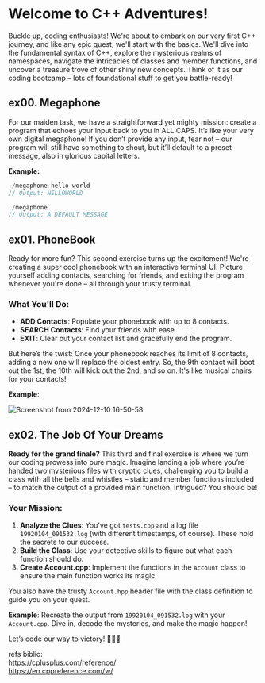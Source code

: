 # Welcome to C++ Adventures!

Buckle up, coding enthusiasts! We're about to embark on our very first C++ journey, and like any epic quest, we'll start with the basics. We'll dive into the fundamental syntax of C++, explore the mysterious realms of namespaces, navigate the intricacies of classes and member functions, and uncover a treasure trove of other shiny new concepts. Think of it as our coding bootcamp – lots of foundational stuff to get you battle-ready!

## ex00. Megaphone

For our maiden task, we have a straightforward yet mighty mission: create a program that echoes your input back to you in ALL CAPS. It’s like your very own digital megaphone! If you don’t provide any input, fear not – our program will still have something to shout, but it’ll default to a preset message, also in glorious capital letters.

**Example:**
```cpp
./megaphone hello world
// Output: HELLOWORLD

./megaphone
// Output: A DEFAULT MESSAGE
```



## ex01. PhoneBook

Ready for more fun? This second exercise turns up the excitement! We're creating a super cool phonebook with an interactive terminal UI. Picture yourself adding contacts, searching for friends, and exiting the program whenever you're done – all through your trusty terminal.

### What You'll Do:
- **ADD Contacts**: Populate your phonebook with up to 8 contacts.
- **SEARCH Contacts**: Find your friends with ease.
- **EXIT**: Clear out your contact list and gracefully end the program.

But here’s the twist: Once your phonebook reaches its limit of 8 contacts, adding a new one will replace the oldest entry. So, the 9th contact will boot out the 1st, the 10th will kick out the 2nd, and so on. It's like musical chairs for your contacts!

**Example**:

![Screenshot from 2024-12-10 16-50-58](https://github.com/user-attachments/assets/2b3eeeef-03fb-4dd4-ab92-0f3dda58293a)


## ex02. The Job Of Your Dreams

**Ready for the grand finale?** This third and final exercise is where we turn our coding prowess into pure magic. Imagine landing a job where you’re handed two mysterious files with cryptic clues, challenging you to build a class with all the bells and whistles – static and member functions included – to match the output of a provided main function. Intrigued? You should be!

### Your Mission:
1. **Analyze the Clues**: You've got `tests.cpp` and a log file `19920104_091532.log` (with different timestamps, of course). These hold the secrets to our success.
2. **Build the Class**: Use your detective skills to figure out what each function should do.
3. **Create Account.cpp**: Implement the functions in the `Account` class to ensure the main function works its magic.

You also have the trusty `Account.hpp` header file with the class definition to guide you on your quest.

**Example**:
Recreate the output from `19920104_091532.log` with your `Account.cpp`. Dive in, decode the mysteries, and make the magic happen!

Let’s code our way to victory! 🕵️‍♂️✨




refs biblio: </br>
https://cplusplus.com/reference/ </br>
https://en.cppreference.com/w/
